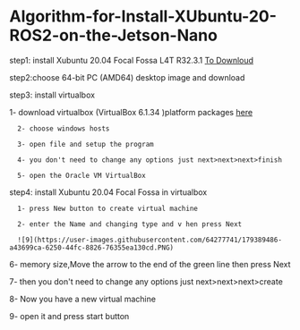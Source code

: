 # Algorithm-for-Install-XUbuntu-20-ROS2-on-the-Jetson-Nano


step1: install Xubuntu 20.04 Focal Fossa L4T R32.3.1 [To Downloud](https://cdimage.ubuntu.com/xubuntu/releases/20.04/release/) 





step2:choose 64-bit PC (AMD64) desktop image and download

step3: install virtualbox 
  
   1- download virtualbox (VirtualBox 6.1.34 )platform packages [here](https://www.virtualbox.org/wiki/Downloads) 
      
      
  
      2- choose windows hosts 
  
      3- open file and setup the program 
  
      4- you don't need to change any options just next>next>next>finish
  
      5- open the Oracle VM VirtualBox 
      
step4: install Xubuntu 20.04 Focal Fossa in virtualbox

      1- press New button to create virtual machine

      2- enter the Name and changing type and v hen press Next 
      
      ![9](https://user-images.githubusercontent.com/64277741/179389486-a43699ca-6250-44fc-8826-76355ea130cd.PNG)


6- memory size,Move the arrow to the end of the green line then press Next

7- then you don't need to change any options just next>next>next>create

8- Now you have a new virtual machine

9- open it and press start button
      
   
